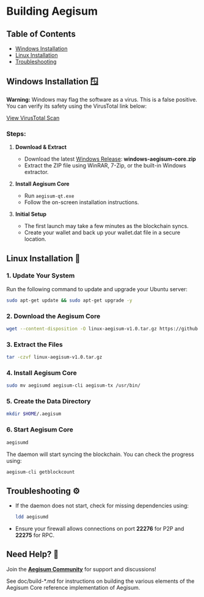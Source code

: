 Building Aegisum
================

## Table of Contents
- [Windows Installation](#windows-installation-)
- [Linux Installation](#linux-installation-)
- [Troubleshooting](#troubleshooting-)

## Windows Installation 🪟

**Warning:** Windows may flag the software as a virus. This is a false positive. You can verify its safety using the VirusTotal link below:

[View VirusTotal Scan](https://www.virustotal.com/gui/file/66ec5005bddcb635fad418134cec43ee3f974cfed0dd2d98c9984a726fe29209/details)

### Steps:
1. **Download & Extract**
   - Download the latest [Windows Release](https://github.com/Aegisum/aegisum-core/releases): **windows-aegisum-core.zip**
   - Extract the ZIP file using WinRAR, 7-Zip, or the built-in Windows extractor.

2. **Install Aegisum Core**
   - Run `aegisum-qt.exe`
   - Follow the on-screen installation instructions.

3. **Initial Setup**
   - The first launch may take a few minutes as the blockchain syncs.
   - Create your wallet and back up your wallet.dat file in a secure location.

## Linux Installation 🐧

### 1. Update Your System
Run the following command to update and upgrade your Ubuntu server:
```bash
sudo apt-get update && sudo apt-get upgrade -y
```

### 2. Download the Aegisum Core
```bash
wget --content-disposition -O linux-aegisum-v1.0.tar.gz https://github.com/Aegisum/aegisum-core/releases/download/v1.0/linux-aegisum-v1.0.tar.gz
```

### 3. Extract the Files
```bash
tar -czvf linux-aegisum-v1.0.tar.gz
```

### 4. Install Aegisum Core
```bash
sudo mv aegisumd aegisum-cli aegisum-tx /usr/bin/
```

### 5. Create the Data Directory
```bash
mkdir $HOME/.aegisum
```

### 6. Start Aegisum Core
```bash
aegisumd
```

The daemon will start syncing the blockchain. You can check the progress using:
```bash
aegisum-cli getblockcount
```

## Troubleshooting ⚙️
- If the daemon does not start, check for missing dependencies using:
  ```bash
  ldd aegisumd
  ```
- Ensure your firewall allows connections on port **22276** for P2P and **22275** for RPC.

## Need Help? 💬
Join the **[Aegisum Community](https://discord.gg/4E5caDKkeP)** for support and discussions!


See doc/build-*.md for instructions on building the various
elements of the Aegisum Core reference implementation of Aegisum.
